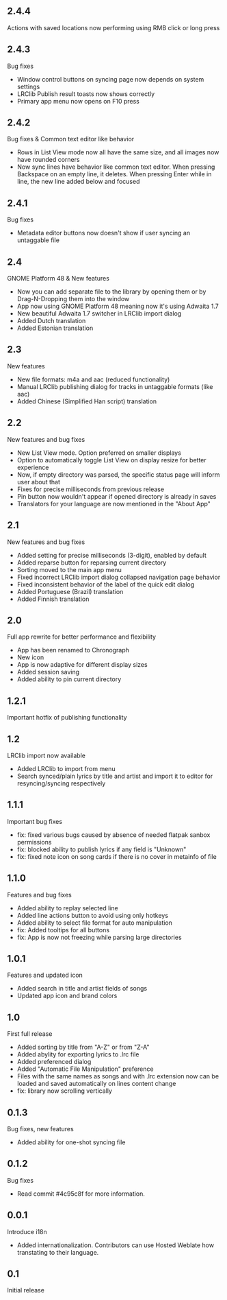 ## 2.4.4
<p>Actions with saved locations now performing using RMB click or long press</p>

## 2.4.3
<p>Bug fixes</p>
<ul>
    <li>Window control buttons on syncing page now depends on system settings</li>
    <li>LRClib Publish result toasts now shows correctly</li>
    <li>Primary app menu now opens on F10 press</li>
</ul>

## 2.4.2
<p>Bug fixes &amp; Common text editor like behavior</p>
<ul>
    <li>Rows in List View mode now all have the same size, and all images now have rounded corners</li>
    <li>Now sync lines have behavior like common text editor. When pressing Backspace on an empty line, it deletes. When pressing Enter while in line, the new line added below and focused</li>
</ul>

## 2.4.1
<p>Bug fixes</p>
<ul>
    <li>Metadata editor buttons now doesn't show if user syncing an untaggable file</li>
</ul>

## 2.4
<p>GNOME Platform 48 &amp; New features</p>
<ul>
    <li>Now you can add separate file to the library by opening them or by Drag-N-Dropping them into the window</li>
    <li>App now using GNOME Platform 48 meaning now it's using Adwaita 1.7</li>
    <li>New beautiful Adwaita 1.7 switcher in LRClib import dialog</li>
    <li>Added Dutch translation</li>
    <li>Added Estonian translation</li>
</ul>

## 2.3
<p>New features</p>
<ul>
    <li>New file formats: m4a and aac (reduced functionality)</li>
    <li>Manual LRClib publishing dialog for tracks in untaggable formats (like aac)</li>
    <li>Added Chinese (Simplified Han script) translation</li>
</ul>

## 2.2
<p>New features and bug fixes</p>
<ul>
    <li>New List View mode. Option preferred on smaller displays</li>
    <li>Option to automatically toggle List View on display resize for better experience</li>
    <li>Now, if empty directory was parsed, the specific status page will inform user about that</li>
    <li>Fixes for precise milliseconds from previous release</li>
    <li>Pin button now wouldn't appear if opened directory is already in saves</li>
    <li>Translators for your language are now mentioned in the "About App"</li>
</ul>

## 2.1
<p>New features and bug fixes</p>
<ul>
    <li>Added setting for precise milliseconds (3-digit), enabled by default</li>
    <li>Added reparse button for reparsing current directory</li>
    <li>Sorting moved to the main app menu</li>
    <li>Fixed incorrect LRClib import dialog collapsed navigation page behavior</li>
    <li>Fixed inconsistent behavior of the label of the quick edit dialog</li>
    <li>Added Portuguese (Brazil) translation</li>
    <li>Added Finnish translation</li>
</ul>

## 2.0
<p>Full app rewrite for better performance and flexibility</p>
<ul>
    <li>App has been renamed to Chronograph</li>
    <li>New icon</li>
    <li>App is now adaptive for different display sizes</li>
    <li>Added session saving</li>
    <li>Added ability to pin current directory</li>
</ul>

## 1.2.1
<p>Important hotfix of publishing functionality</p>

## 1.2
<p>LRClib import now available</p>
<ul>
    <li>Added LRClib to import from menu</li>
    <li>Search synced/plain lyrics by title and artist and import it to editor for resyncing/syncing respectively</li>
</ul>

## 1.1.1
<p>Important bug fixes</p>
<ul>
    <li>fix: fixed various bugs caused by absence of needed flatpak sanbox permissions</li>
    <li>fix: blocked ability to publish lyrics if any field is "Unknown"</li>
    <li>fix: fixed note icon on song cards if there is no cover in metainfo of file</li>
</ul>

## 1.1.0
<p>Features and bug fixes</p>
<ul>
    <li>Added ability to replay selected line</li>
    <li>Added line actions button to avoid using only hotkeys</li>
    <li>Added ability to select file format for auto manipulation</li>
    <li>fix: Added tooltips for all buttons</li>
    <li>fix: App is now not freezing while parsing large directories</li>
</ul>

## 1.0.1
<p>Features and updated icon</p>
<ul>
    <li>Added search in title and artist fields of songs</li>
    <li>Updated app icon and brand colors</li>
</ul>

## 1.0
<p>First full release</p>
<ul>
    <li>Added sorting by title from "A-Z" or from "Z-A"</li>
    <li>Added abylity for exporting lyrics to .lrc file</li>
    <li>Added preferenced dialog</li>
    <li>Added "Automatic File Manipulation" preference</li>
    <li>Files with the same names as songs and with .lrc extension now can be loaded and saved automatically on lines content change</li>
    <li>fix: library now scrolling vertically</li>
</ul>

## 0.1.3
<p>Bug fixes, new features</p>
<ul>
    <li>Added ability for one-shot syncing file</li>
</ul>

## 0.1.2
<p>Bug fixes</p>
<ul>
    <li>Read commit #4c95c8f for more information.</li>
</ul>

## 0.0.1
<p>Introduce i18n</p>
<ul>
    <li>Added internationalization. Contributors can use Hosted Weblate how transtating to their language.</li>
</ul>

## 0.1
<p>Initial release</p>